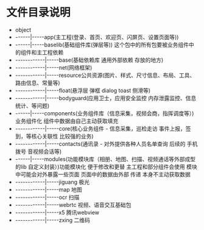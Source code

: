 # **文件目录说明**

- object
- ------|-----app(主工程(登录、首页、欢迎页、闪屏页、设置页面等))
- ------|-----baselib(基础组件库(弹层等)) 这个包中的所有包要被业务组件中的组件和主工程依赖
- ------------|-----base(基础依赖库 通用外部依赖 存放的地方)
- ------------|-----net(网络框架)
- ------------|-----resource公共资源(图片、样式、尺寸信息、布局、工具、路由信息、常量等)
- ------------|-----float(悬浮层 弹框 dialog toast 侧滑等)
- ------------|-----bodyguard(应用卫士，应用安全监控 内存泄露监控、信息统计、等问题)
- ------|-----components(业务组件库（信息采集，视频会商，指挥调度等）)业务组件化 组件中数据由自己主动获取填充
- ------------|-----core(核心业务组件 - 信息采集，巡检走访 事件上报，签到，等核心关联性 比较强的业务)
- ------------|-----contacts(通讯录 - 对外提供各种人员名单查询 后续的 手机拨号 音视频会话等)
- ------|-----modules(功能模块库（相册、地图、扫描、视频通话等外部成型的lib 自定义封装）)功能模块化 便于修改和更替 主工程和部分组件会使用 模块中可能会对外暴露一些页面 页面中的数据由外部 传递 本身不主动获取数据
- ------------|-----jiguang   极光
- ------------|-----map       地图
- ------------|-----ocr       扫描
- ------------|-----webrtc    视频、语音交互基础包
- ------------|-----x5        腾讯webview
- ------------|-----zxing     二维码